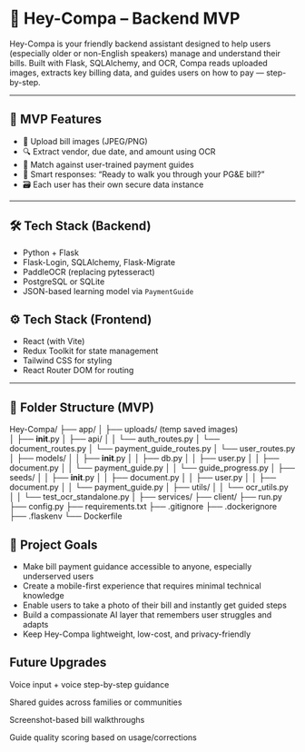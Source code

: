 # 🧠 Hey-Compa – Backend MVP

Hey-Compa is your friendly backend assistant designed to help users (especially older or non-English speakers) manage and understand their bills. Built with Flask, SQLAlchemy, and OCR, Compa reads uploaded images, extracts key billing data, and guides users on how to pay — step-by-step.

---

## 🚀 MVP Features

- 🧾 Upload bill images (JPEG/PNG)
- 🔍 Extract vendor, due date, and amount using OCR
- 🧠 Match against user-trained payment guides
- 💬 Smart responses: “Ready to walk you through your PG&E bill?”
- 🗃️ Each user has their own secure data instance

---

## 🛠️ Tech Stack  (Backend)

- Python + Flask
- Flask-Login, SQLAlchemy, Flask-Migrate
- PaddleOCR (replacing pytesseract)
- PostgreSQL or SQLite
- JSON-based learning model via `PaymentGuide`


## ⚙️ Tech Stack (Frontend)

- React (with Vite)
- Redux Toolkit for state management
- Tailwind CSS for styling
- React Router DOM for routing

---

## 📁 Folder Structure (MVP)

Hey-Compa/
├── app/
│   ├── uploads/ (temp saved images)    
│   ├── __init__.py
│   ├── api/
│   │   └── auth_routes.py
│       └── document_routes.py
│       └── payment_guide_routes.py
│       └── user_routes.py
│   ├── models/
│   │   ├── __init__.py
│   │   ├── db.py
│   │   ├── user.py
│   │   ├── document.py
│   │   └── payment_guide.py
│   │   └── guide_progress.py
│   ├── seeds/
│   │   ├── __init__.py
│   │   ├── document.py
│   │   ├── user.py
│   │   ├── document.py
│   │   └── payment_guide.py
│   ├── utils/
│   │   └── ocr_utils.py
│   │   └── test_ocr_standalone.py
│   ├── services/
├── client/
├── run.py
├── config.py
├── requirements.txt
├── .gitignore
├── .dockerignore
├── .flaskenv
└── Dockerfile

## 📌 Project Goals
- Make bill payment guidance accessible to anyone, especially underserved users
- Create a mobile-first experience that requires minimal technical knowledge
- Enable users to take a photo of their bill and instantly get guided steps
- Build a compassionate AI layer that remembers user struggles and adapts
- Keep Hey-Compa lightweight, low-cost, and privacy-friendly


## Future Upgrades

Voice input + voice step-by-step guidance

Shared guides across families or communities

Screenshot-based bill walkthroughs

Guide quality scoring based on usage/corrections
## 
